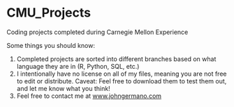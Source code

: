 # CMU_Projects
Coding projects completed during Carnegie Mellon Experience

Some things you should know:

1. Completed projects are sorted into different branches based on what language they are in (R, Python, SQL, etc.)
2. I intentionally have no license on all of my files, meaning you are not free to edit or distribute. Caveat: Feel free to download them to test them out, and let me know what you think!
3. Feel free to contact me at www.johngermano.com
